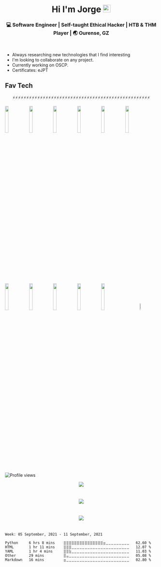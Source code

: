 <div align="center">
  <h1> Hi I'm Jorge <img src="https://media.giphy.com/media/hvRJCLFzcasrR4ia7z/giphy.gif" width="25px"></h1>
</div>

<div align="center">
<h3> 💻 Software Engineer | Self-taught Ethical Hacker | HTB & THM Player | 🌏 Ourense, GZ </h3> 
</div>
</br>

- Always researching new technologies that I find interesting
- I'm looking to collaborate on any project.
- Currently working on OSCP.
- Certificates: eJPT

## Fav Tech
<div align="center">
⚡⚡⚡⚡⚡⚡⚡⚡⚡⚡⚡⚡⚡⚡⚡⚡⚡⚡⚡⚡⚡⚡⚡⚡⚡⚡⚡⚡⚡⚡⚡⚡⚡⚡⚡⚡⚡⚡⚡⚡⚡⚡⚡⚡⚡⚡⚡⚡⚡⚡
</div>


<p>
  <img width="15%" src="https://www.vectorlogo.zone/logos/python/python-ar21.svg" />
  <img width="15%" src="https://www.vectorlogo.zone/logos/java/java-ar21.svg" />
  <img width="15%" src="https://www.vectorlogo.zone/logos/linux/linux-ar21.svg" />
  <img width="15%" src="https://www.vectorlogo.zone/logos/debian/debian-ar21.svg" />
  <img width="15%" src="https://www.vectorlogo.zone/logos/gnu_bash/gnu_bash-ar21.svg" />
  <img width="15%" src="https://www.vectorlogo.zone/logos/github/github-ar21.svg" />
  <img width="15%" src="https://www.vectorlogo.zone/logos/android/android-ar21.svg" />
  <img width="15%" src="https://www.vectorlogo.zone/logos/git-scm/git-scm-ar21.svg" />
  <img width="15%" src="https://www.vectorlogo.zone/logos/flutterio/flutterio-ar21.svg" />
  <img width="15%" src="https://www.vectorlogo.zone/logos/raspberrypi/raspberrypi-ar21.svg" />
  <img width="15%" src="https://www.vectorlogo.zone/logos/visualstudio_code/visualstudio_code-ar21.svg" />
  &nbsp;&nbsp;&nbsp;&nbsp;&nbsp;&nbsp;&nbsp;&nbsp;&nbsp;&nbsp;&nbsp;
  <img width="7.5%"  src="https://user-images.githubusercontent.com/67438760/127702515-1acb4e73-f6f7-4a3c-b79f-3b7e73e177da.png" />

  
</p>

#
![Profile views](https://gpvc.arturio.dev/jmlgomez73)

<div align="center">
  <img src="https://github-readme-stats.vercel.app/api/top-langs/?username=jmlgomez73&layout=compact&langs_count=10" />
  
  #
  
  <img src="https://github-readme-stats.vercel.app/api/wakatime?username=jmlgomez73&layout=compact" />
  
  #
  
   <img src="https://github-readme-stats.vercel.app/api?username=jmlgomez73&show_icons=true&theme=radical&custom_title=jmglomez73's Github Stats&include_all_commits=true" />
</div>

#


<!--START_SECTION:waka-->
```text
Week: 05 September, 2021 - 11 September, 2021

Python     6 hrs 8 mins    ⣿⣿⣿⣿⣿⣿⣿⣿⣿⣿⣿⣿⣿⣿⣿⣶⣀⣀⣀⣀⣀⣀⣀⣀⣀   62.60 % 
HTML       1 hr 11 mins    ⣿⣿⣿⣀⣀⣀⣀⣀⣀⣀⣀⣀⣀⣀⣀⣀⣀⣀⣀⣀⣀⣀⣀⣀⣀   12.07 % 
YAML       1 hr 4 mins     ⣿⣿⣷⣀⣀⣀⣀⣀⣀⣀⣀⣀⣀⣀⣀⣀⣀⣀⣀⣀⣀⣀⣀⣀⣀   11.03 % 
Other      29 mins         ⣿⣤⣀⣀⣀⣀⣀⣀⣀⣀⣀⣀⣀⣀⣀⣀⣀⣀⣀⣀⣀⣀⣀⣀⣀   05.08 % 
Markdown   16 mins         ⣶⣀⣀⣀⣀⣀⣀⣀⣀⣀⣀⣀⣀⣀⣀⣀⣀⣀⣀⣀⣀⣀⣀⣀⣀   02.80 % 
```
<!--END_SECTION:waka-->
